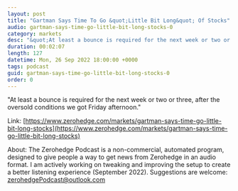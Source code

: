 ```yaml
---
layout: post
title: "Gartman Says Time To Go &quot;Little Bit Long&quot; Of Stocks"
audio: gartman-says-time-go-little-bit-long-stocks-0
category: markets
desc: "&quot;At least a bounce is required for the next week or two or three, after the oversold conditions we got Friday afternoon.&quot;"
duration: 00:02:07
length: 127
datetime: Mon, 26 Sep 2022 18:00:00 +0000
tags: podcast
guid: gartman-says-time-go-little-bit-long-stocks-0
order: 0
---
```

&quot;At least a bounce is required for the next week or two or three, after the oversold conditions we got Friday afternoon.&quot;

Link: [https://www.zerohedge.com/markets/gartman-says-time-go-little-bit-long-stocks](https://www.zerohedge.com/markets/gartman-says-time-go-little-bit-long-stocks)

About: The Zerohedge Podcast is a non-commercial, automated program, designed to give people a way to get news from Zerohedge in an audio format.  I am actively working on tweaking and improving the setup to create a better listening experience (September 2022).  Suggestions are welcome: [zerohedgePodcast@outlook.com](mailto:zerohedgePodcast@outlook.com)